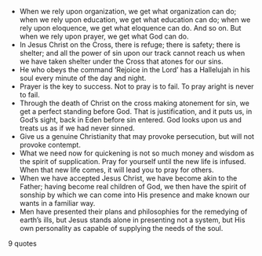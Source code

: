  - When we rely upon organization, we get what organization can do; when we rely upon education, we get what education can do; when we rely upon eloquence, we get what eloquence can do. And so on. But when we rely upon prayer, we get what God can do.
 - In Jesus Christ on the Cross, there is refuge; there is safety; there is shelter; and all the power of sin upon our track cannot reach us when we have taken shelter under the Cross that atones for our sins.
 - He who obeys the command ‘Rejoice in the Lord’ has a Hallelujah in his soul every minute of the day and night.
 - Prayer is the key to success. Not to pray is to fail. To pray aright is never to fail.
 - Through the death of Christ on the cross making atonement for sin, we get a perfect standing before God. That is justification, and it puts us, in God’s sight, back in Eden before sin entered. God looks upon us and treats us as if we had never sinned.
 - Give us a genuine Christianity that may provoke persecution, but will not provoke contempt.
 - What we need now for quickening is not so much money and wisdom as the spirit of supplication. Pray for yourself until the new life is infused. When that new life comes, it will lead you to pray for others.
 - When we have accepted Jesus Christ, we have become akin to the Father; having become real children of God, we then have the spirit of sonship by which we can come into His presence and make known our wants in a familiar way.
 - Men have presented their plans and philosophies for the remedying of earth’s ills, but Jesus stands alone in presenting not a system, but His own personality as capable of supplying the needs of the soul.

9 quotes